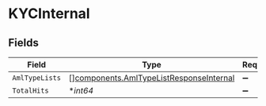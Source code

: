 # KYCInternal


## Fields

| Field                                                                                              | Type                                                                                               | Required                                                                                           | Description                                                                                        |
| -------------------------------------------------------------------------------------------------- | -------------------------------------------------------------------------------------------------- | -------------------------------------------------------------------------------------------------- | -------------------------------------------------------------------------------------------------- |
| `AmlTypeLists`                                                                                     | [][components.AmlTypeListResponseInternal](../../models/components/amltypelistresponseinternal.md) | :heavy_minus_sign:                                                                                 | N/A                                                                                                |
| `TotalHits`                                                                                        | **int64*                                                                                           | :heavy_minus_sign:                                                                                 | N/A                                                                                                |